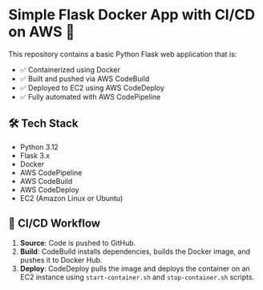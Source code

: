 # Simple Flask Docker App with CI/CD on AWS 🚀

This repository contains a basic Python Flask web application that is:

- ✅ Containerized using Docker
- ✅ Built and pushed via AWS CodeBuild
- ✅ Deployed to EC2 using AWS CodeDeploy
- ✅ Fully automated with AWS CodePipeline

## 🛠️ Tech Stack

- Python 3.12
- Flask 3.x
- Docker
- AWS CodePipeline
- AWS CodeBuild
- AWS CodeDeploy
- EC2 (Amazon Linux or Ubuntu)

## 🔁 CI/CD Workflow

1. **Source**: Code is pushed to GitHub.
2. **Build**: CodeBuild installs dependencies, builds the Docker image, and pushes it to Docker Hub.
3. **Deploy**: CodeDeploy pulls the image and deploys the container on an EC2 instance using `start-container.sh` and `stop-container.sh` scripts.
